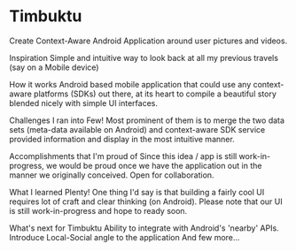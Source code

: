 # Timbuktu

Create Context-Aware Android Application around user pictures and videos.

Inspiration
Simple and intuitive way to look back at all my previous travels (say on a Mobile device)

How it works
Android based mobile application that could use any context-aware platforms (SDKs) out there, at its heart to 
compile a beautiful story blended nicely with simple UI interfaces.

Challenges I ran into
Few! Most prominent of them is to merge the two data sets (meta-data available on Android) and context-aware SDK
service provided information and display in the most intuitive manner.

Accomplishments that I'm proud of
Since this idea / app is still work-in-progress, we would be proud once we have the application out in the manner we 
originally conceived. Open for collaboration.

What I learned
Plenty! One thing I'd say is that building a fairly cool UI requires lot of craft and clear thinking (on Android). 
Please note that our UI is still work-in-progress and hope to ready soon.

What's next for Timbuktu
Ability to integrate with Android's 'nearby' APIs.
Introduce Local-Social angle to the application
And few more...
